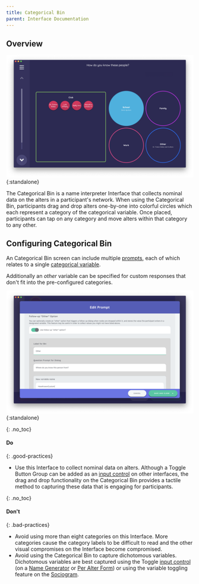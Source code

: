 ```yaml
---
title: Categorical Bin
parent: Interface Documentation
---
```

## Overview

![Categorical Bin Interface](/assets/img/interface-documentation/categorical-bin/catbin-example.png){:standalone}

The Categorical Bin is a name interpreter Interface that collects nominal data on the alters in a participant's network. When using the Categorical Bin, participants drag and drop alters one-by-one into colorful circles which each represent a category of the categorical variable. Once placed, participants can tap on any category and move alters within that category to any other. 

## Configuring Categorical Bin

An Categorical Bin screen can include multiple [prompts](../key-concepts/prompts.md), each of which relates to a single [categorical variable](../key-concepts/variable-types.md/#categorical).

Additionally an _other_ variable can be specified for custom responses that don't fit into the pre-configured categories.

![Configuring the 'other' variable for a categorical bin prompt](/assets/img/interface-documentation/categorical-bin/architect-other.png){:standalone}

{: .no_toc}
#### Do

{: .good-practices}
- Use this Interface to collect nominal data on alters. Although a Toggle Button Group can be added as an [input control](../key-concepts/input-controls.md) on other interfaces, the drag and drop functionality on the Categorical Bin provides a tactile method to capturing these data that is engaging for participants. 

{: .no_toc}
#### Don't

{: .bad-practices}
- Avoid using more than eight categories on this Interface. More categories cause the category labels to be difficult to read and the other visual compromises on the Interface become compromised. 
- Avoid using the Categorical Bin to capture dichotomous variables. Dichotomous variables are best captured using the Toggle [input control](../key-concepts/input-controls.md) (on a [Name Generator](./name-generator.md) or [Per Alter Form](./per-alter-form.md)) or using the variable toggling feature on the [Sociogram](./sociogram.md).

